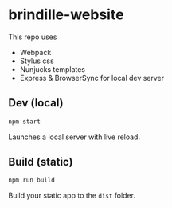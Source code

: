 # brindille-website

This repo uses 
- Webpack
- Stylus css
- Nunjucks templates
- Express & BrowserSync for local dev server

## Dev (local)
```bash
npm start
```

Launches a local server with live reload.


## Build (static)
```bash
npm run build
```

Build your static app to the `dist` folder.
